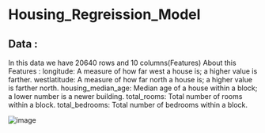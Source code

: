 # Housing_Regreission_Model
## Data :
In this data we have 20640 rows and 10 columns(Features) About this Features :
longitude: A measure of how far west a house is; a higher value is farther.
westlatitude: A measure of how far north a house is; a higher value is farther north.
housing_median_age: Median age of a house within a block; a lower number is a newer building.
total_rooms: Total number of rooms within a block.
total_bedrooms: Total number of bedrooms within a block.

![image](https://github.com/Heba2424/Housing_Regreission_Model/assets/74387847/f46278f2-2925-42e1-a7ae-a36443f282df)
